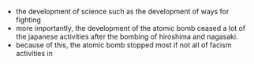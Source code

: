 - the development of science such as the development of ways for fighting 
- more importantly, the development of the atomic bomb ceased a lot of the japanese activities after the bombing of hiroshima and nagasaki.
- because of this, the atomic bomb stopped most if not all of facism activities in 